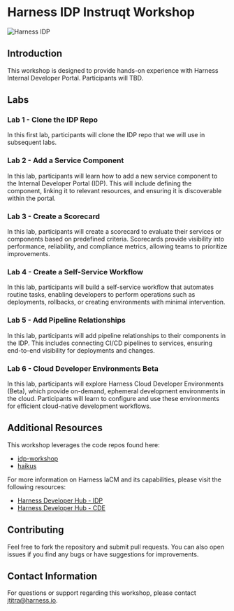 # Harness IDP Instruqt Workshop

![Harness IDP](https://developer.harness.io/img/idp.svg)

## Introduction

This workshop is designed to provide hands-on experience with Harness Internal Developer Portal. Participants will TBD.

## Labs

### Lab 1 - Clone the IDP Repo
In this first lab, participants will clone the IDP repo that we will use in subsequent labs.

### Lab 2 - Add a Service Component
In this lab, participants will learn how to add a new service component to the Internal Developer Portal (IDP). This will include defining the component, linking it to relevant resources, and ensuring it is discoverable within the portal.

### Lab 3 - Create a Scorecard
In this lab, participants will create a scorecard to evaluate their services or components based on predefined criteria. Scorecards provide visibility into performance, reliability, and compliance metrics, allowing teams to prioritize improvements.

### Lab 4 - Create a Self-Service Workflow
In this lab, participants will build a self-service workflow that automates routine tasks, enabling developers to perform operations such as deployments, rollbacks, or creating environments with minimal intervention.

### Lab 5 - Add Pipeline Relationships
In this lab, participants will add pipeline relationships to their components in the IDP. This includes connecting CI/CD pipelines to services, ensuring end-to-end visibility for deployments and changes.

### Lab 6 - Cloud Developer Environments Beta
In this lab, participants will explore Harness Cloud Developer Environments (Beta), which provide on-demand, ephemeral development environments in the cloud. Participants will learn to configure and use these environments for efficient cloud-native development workflows.

## Additional Resources
This workshop leverages the code repos found here:
- [idp-workshop](https://github.com/jtitra/idp-workshop)
- [haikus](https://github.com/jtitra/haikus)

For more information on Harness IaCM and its capabilities, please visit the following resources:
- [Harness Developer Hub - IDP](https://developer.harness.io/docs/internal-developer-portal/)
- [Harness Developer Hub - CDE](https://developer.harness.io/docs/cloud-development-environments/)

## Contributing
Feel free to fork the repository and submit pull requests. You can also open issues if you find any bugs or have suggestions for improvements.

## Contact Information
For questions or support regarding this workshop, please contact [jtitra@harness.io](mailto:jtitra@harness.io).

